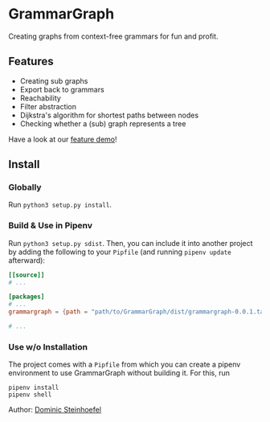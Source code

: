 # GrammarGraph

Creating graphs from context-free grammars for fun and profit.

## Features

* Creating sub graphs
* Export back to grammars
* Reachability
* Filter abstraction
* Dijkstra's algorithm for shortest paths between nodes
* Checking whether a (sub) graph represents a tree

Have a look at our [feature demo](DEMO/DEMO.md)!

## Install

### Globally

Run `python3 setup.py install`.

### Build & Use in Pipenv

Run `python3 setup.py sdist`. Then, you can include it into another project by adding
the following to your `Pipfile` (and running `pipenv update` afterward):

```toml
[[source]]
# ...

[packages]
# ...
grammargraph = {path = "path/to/GrammarGraph/dist/grammargraph-0.0.1.tar.gz"}

# ...
```

### Use w/o Installation

The project comes with a `Pipfile` from which you can create a pipenv environment to
use GrammarGraph without building it. For this, run

```
pipenv install
pipenv shell
```

Author: [Dominic Steinhoefel](mailto:dominic.steinhoefel@cispa.de)
